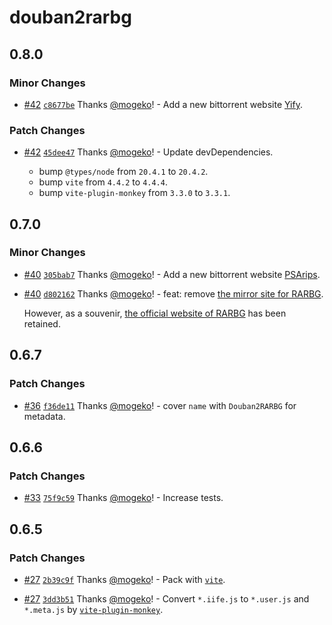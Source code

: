 # douban2rarbg

## 0.8.0

### Minor Changes

- [#42](https://github.com/mogeko/userscripts/pull/42) [`c8677be`](https://github.com/mogeko/userscripts/commit/c8677beddf119aae6b9487dfbe3f101abd0f7ff6) Thanks [@mogeko](https://github.com/mogeko)! - Add a new bittorrent website [Yify](https://yts.mx).

### Patch Changes

- [#42](https://github.com/mogeko/userscripts/pull/42) [`45dee47`](https://github.com/mogeko/userscripts/commit/45dee4757603df84318b140ba512f16e63fe16b5) Thanks [@mogeko](https://github.com/mogeko)! - Update devDependencies.

  - bump `@types/node` from `20.4.1` to `20.4.2`.
  - bump `vite` from `4.4.2` to `4.4.4`.
  - bump `vite-plugin-monkey` from `3.3.0` to `3.3.1`.

## 0.7.0

### Minor Changes

- [#40](https://github.com/mogeko/userscripts/pull/40) [`305bab7`](https://github.com/mogeko/userscripts/commit/305bab7cc4f25b38ebb788853ffb40a394b2d730) Thanks [@mogeko](https://github.com/mogeko)! - Add a new bittorrent website [PSArips](https://psa.wf).

- [#40](https://github.com/mogeko/userscripts/pull/40) [`d802162`](https://github.com/mogeko/userscripts/commit/d8021627f684e2bda9973543f6eea865ce1d7e89) Thanks [@mogeko](https://github.com/mogeko)! - feat: remove [the mirror site for RARBG](https://rarbgmirror.com).

  However, as a souvenir, [the official website of RARBG](https://rarbg.to) has been retained.

## 0.6.7

### Patch Changes

- [#36](https://github.com/mogeko/userscripts/pull/36) [`f36de11`](https://github.com/mogeko/userscripts/commit/f36de116b34edc68ea014d846ab7094c9b2d1ad6) Thanks [@mogeko](https://github.com/mogeko)! - cover `name` with `Douban2RARBG` for metadata.

## 0.6.6

### Patch Changes

- [#33](https://github.com/mogeko/userscripts/pull/33) [`75f9c59`](https://github.com/mogeko/userscripts/commit/75f9c59f3fa6dbb9700ae81479dec91bfcf43643) Thanks [@mogeko](https://github.com/mogeko)! - Increase tests.

## 0.6.5

### Patch Changes

- [#27](https://github.com/mogeko/userscripts/pull/27) [`2b39c9f`](https://github.com/mogeko/userscripts/commit/2b39c9f4ee6a1b4008ca6691d1060e64d464c61c) Thanks [@mogeko](https://github.com/mogeko)! - Pack with [`vite`](https://vitejs.dev).

- [#27](https://github.com/mogeko/userscripts/pull/27) [`3dd3b51`](https://github.com/mogeko/userscripts/commit/3dd3b5103ca9ac0e5240ba6f9f28d475ed234bc8) Thanks [@mogeko](https://github.com/mogeko)! - Convert `*.iife.js` to `*.user.js` and `*.meta.js` by [`vite-plugin-monkey`](https://github.com/lisonge/vite-plugin-monkey/tree/main).
